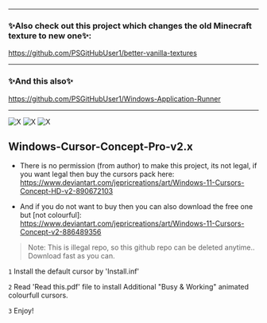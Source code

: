 

-------------

### ✨Also check out this project which changes the old Minecraft texture to new one✨:
https://github.com/PSGitHubUser1/better-vanilla-textures

--------

### ✨And this also✨
https://github.com/PSGitHubUser1/Windows-Application-Runner

----------------

![X](https://img.shields.io/github/v/release/PSGitHubUser1/Windows-11-Cursor-Concept-Pro-v2.0?color=dark_green&style=for-the-badge)
![X](https://img.shields.io/github/release-date-pre/PSGitHubUser1/Windows-11-Cursor-Concept-Pro-v2.0?style=for-the-badge)
![X](https://img.shields.io/github/issues/PSGitHubUser1/Windows-11-Cursor-Concept-Pro-v2.0?style=for-the-badge)

## Windows-Cursor-Concept-Pro-v2.x
* There is no permission (from author) to make this project, its not legal, if you want legal then buy the cursors pack here: 
      https://www.deviantart.com/jepricreations/art/Windows-11-Cursors-Concept-HD-v2-890672103
      
* And if you do not want to buy then you can also download the free one but [not colourful]: 
      https://www.deviantart.com/jepricreations/art/Windows-11-Cursors-Concept-v2-886489356

 > Note: This is illegal repo, so this github repo can be deleted anytime.. Download fast as you can.

`1` Install the default cursor by 'Install.inf'

`2` Read 'Read this.pdf' file to install Additional "Busy & Working" animated colourfull cursors.

`3` Enjoy!
